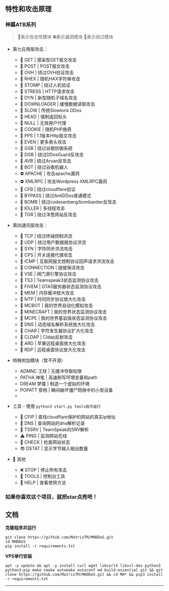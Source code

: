 
## 特性和攻击原理
### 神墓ATB系列
>🔪表示攻击性模块 ⛔表示漏洞模块 🔱表示绕过模块

 * 第七应用层攻击：
   * 🔪 GET | 感染型GET报文攻击
   * 🔪 POST | POST报文攻击
   * 🔱 OVH | 绕过OVH验证攻击
   * 🔪 RHEX | 随机HAX字符串攻击
   * 🔱 STOMP | 绕过人机验证
   * 🔪 STRESS | HTTP请求攻击 
   * 🔪 DYN | 新型随机子域名攻击
   * 🔪 DOWNLOADER | 缓慢数据读取攻击
   * 🔪 SLOW | 传统Slowloris DDos
   * 🔪 HEAD | 强制返回标头
   * 🔪 NULL | 无效用户代理
   * 🔪 COOKIE | 随机PHP曲奇
   * 🔪 PPS |  1.1版本Http报文攻击
   * 🔪 EVEN | 更多表头攻击
   * 🔱 GSB | 绕过谷歌防御系统
   * 🔱 DGB | 绕过DDosGuard反攻击
   * 🔱 AVB | 绕过Arvan反攻击
   * 🔱 BOT | 绕过谷歌机器人
   * ⛔ APACHE | 攻击apache漏洞
   * ⛔ XMLRPC | 攻击Wordpress XMLRPC漏洞
   * 🔱 CFB | 绕过cloudflare验证
   * 🔱 BYPASS | 绕过AntiDDos普通模式
   * 🔱 BOMB | 绕过codesenberg/bombardier反攻击
   * 🔪 KILLER | 多线程攻击
   * 🔱 TOR | 绕过洋葱网站反攻击


* 第四通讯层攻击：
  * 🔱 TCP | 绕过终端控制洪流
  * 🔱 UDP | 绕过用户数据报协议洪流
  * 🔪 SYN | 字符同步洪流攻击
  * 🔪 CPS | 开关连接代理攻击
  * 🔪 ICMP | 互联网报文控制协议回声请求洪流攻击
  * 🔪 CONNECTION | 链接保活攻击
  * 🔪 VSE | 阀门源引擎协议攻击
  * 🔪 TS3 | Teamspeak3状态监测协议攻击
  * 🔪 FIVEM | GTA5服务器状态监测协议攻击
  * 🔪 MEM | 内存缓冲放大攻击
  * 🔪 NTP | 时间同步协议放大化攻击
  * 🔪 MCBOT | 我的世界自动化模拟攻击
  * 🔪 MINECRAFT | 我的世界状态监测协议攻击
  * 🔪 MCPE | 我的世界基岩版状态监测协议攻击
  * 🔪 DNS | 动态域名解析系统放大化攻击
  * 🔪 CHAR | 字符发生器协议扩大化攻击
  * 🔪 CLDAP | Cldap反射攻击
  * 🔪 ARD | 苹果远程桌面放大化攻击
  * 🔪 RDP | 远程桌面协议放大化攻击

* 特殊附加模块（暂不开源）
  * ADMNC 王杖 | 无缓冲夺取权限
  * PATHA 神笔 | 高速刷写环境变量和path
  * DREAM 梦魇 | 制造一个虚拟的环境
  * POPATT 穿杨 | 瞬间破坏僵尸网络中的小型设备
  * 

* 工具 - 使用 
`
python3 start.py tools指令运行
`
  * 🌟 CFIP | 查找cloudflare保护的网站的真实ip地址
  * 🔪 DNS | 查询网站的dns解析记录
  * 📍  TSSRV | TeamSpeak的SRV解析
  * ⚠  PING | 监测网站在线
  * 📌 CHECK | 检查网站状态
  * 😎 DSTAT | 显示字节输入输出数量

* 🎩 其他
  * ❌ STOP | 停止所有攻击
  * 🌠 TOOLS | 控制台工具
  * 👑 HELP | 查看使用方法

### 如果你喜欢这个项目，就把star点亮吧！


## 文档
**克隆程序并运行**

```shell script
git clone https://github.com/MatrixTM/MHDDoS.git
cd MHDDoS
pip install -r requirements.txt
```

**VPS单行安装**

```shell script
apt -y update && apt -y install curl wget libcurl4 libssl-dev python3 python3-pip make cmake automake autoconf m4 build-essential git && git clone https://github.com/MatrixTM/MHDDoS.git && cd MH* && pip3 install -r requirements.txt
```

[python3]: https://python.org 'Python3'
[github issues]: https://github.com/MatrixTM/MHDDoS/issues 'enter'

---
